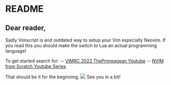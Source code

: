 # README

## Dear reader,

Sadly Vimscript is and outdated way to setup your Vim especially Neovim.
If you read this you should make the switch to Lua an actual programming language!

To get started search for: -- [VIMRC 2022 ThePrimeagean Youtube](https://www.youtube.com/watch?v=x2QJYq4IX6M)
-- [NVIM from Scratch Youtube Series](https://www.youtube.com/playlist?list=PLhoH5vyxr6Qq41NFL4GvhFp-WLd5xzIzZ)

That should be it for the beginning.
![](https://freepngimg.com/download/penguin/75902-tux-kernel-racer-penguins-linux-penguin.png)
See you in a bit!
